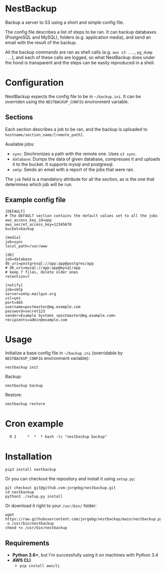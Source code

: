 # NestBackup

Backup a server to S3 using a short and simple config file.

The config file describes a list of steps to be ran. It can backup databases (PostgreSQL and MySQL), folders (e.g. application media), and send an email with the result of the backup.

All the backup commands are ran as shell calls (e.g. `aws s3 ...`, `pg_dump ...`), and each of these calls are logged, so what NestBackup does under the hood is transparent and the steps can be easily reproduced in a shell.

# Configuration

NestBackup expects the config file to be in `~/backup.ini`. It can be overriden using the `NESTBACKUP_CONFIG` environment variable.

## Sections

Each section describes a job to be ran, and the backup is uploaded to `hostname/section_name/[remote_path]`.

Available jobs:
- `sync`: Sinchronizes a path with the remote one. Uses `s3 sync`.
- `database`: Dumps the data of given database, compresses it and uploads it to the bucket. It supports mysql and postgresql.
- `smtp`: Sends an email with a report of the jobs that were ran.

The `job` field is a mandatory attribute for all the section, as is the one that determines which job will be run.


## Example config file

```
[DEFAULT]
# The DEFAULT section contains the default values set to all the jobs
aws_access_key_id=app
aws_secret_access_key=12345678
bucket=backup

[media]
job=sync
local_path=/var/www

[db]
job=database
db_uri=postgresql://app:app@postgres/app
# db_uri=mysql://app:app@mysql/app
# keep 7 files, delete older ones
retention=7

[notify]
job=smtp
server=smtp.mailgun.org
ssl=yes
port=465
username=postmaster@mg.example.com
password=secret123
sender=Example Systems <postmaster@mg.example.com>
recipients=admin@example.com
```


# Usage

Initialize a base config file in `~/backup.ini` (overridable by `NESTBACKUP_CONFIG` environment variable):
```
nestbackup init
```

Backup:
```
nestbackup backup
```

Restore:
```
nestbackup restore
```


# Cron example

```
  0 1     *  *  * bash -lc "nestbackup backup"
```


# Installation


```
pip3 install nestbackup
```

Or you can checkout the repository and install it using `setup.py`:

```
git checkout git@github.com:jorgebg/nestbackup.git
cd nestbackup
python3 ./setup.py install
```
Or download it right to your `/usr/bin/` folder:

```
wget https://raw.githubusercontent.com/jorgebg/nestbackup/main/nestbackup.py -o /usr/bin/nestbackup
chmod +x /usr/bin/nestbackup
```

## Requirements

- **Python 3.6+**, but I'm successfully using it on machines with Python 3.4
- **AWS CLI**
  - `pip install awscli`

